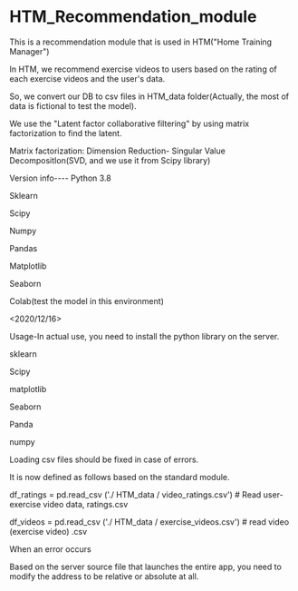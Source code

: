 # HTM_Recommendation_module

This is a recommendation module that is used in HTM("Home Training Manager") 

In HTM, we recommend exercise videos to users based on the rating of each exercise videos and the user's data.

So, we convert our DB to csv files in HTM_data folder(Actually, the most of data is fictional to test the model).

We use the "Latent factor collaborative filtering" by using matrix factorization to find the latent.

Matrix factorization: Dimension Reduction- Singular Value DecompositIon(SVD, and we use it from Scipy library)


Version info----
Python 3.8

Sklearn

Scipy

Numpy

Pandas

Matplotlib

Seaborn

Colab(test the model in this environment)


<2020/12/16>

Usage-In actual use, you need to install the python library on the server.

<Required Library>

sklearn

Scipy

matplotlib

Seaborn

Panda

numpy


<In case of data loading part error>

Loading csv files should be fixed in case of errors.

It is now defined as follows based on the standard module.

df_ratings = pd.read_csv ('./ HTM_data / video_ratings.csv') # Read user-exercise video data, ratings.csv

df_videos = pd.read_csv ('./ HTM_data / exercise_videos.csv') # read video (exercise video) .csv


When an error occurs

Based on the server source file that launches the entire app, you need to modify the address to be relative or absolute at all.

